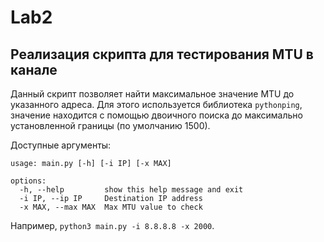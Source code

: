 # Lab2

## Реализация скрипта для тестирования MTU в канале

Данный скрипт позволяет найти максимальное значение MTU до указанного адреса. Для этого используется библиотека `pythonping`, значение находится с помощью двоичного поиска до максимально установленной границы (по умолчанию 1500).

Доступные аргументы:
```
usage: main.py [-h] [-i IP] [-x MAX]

options:
  -h, --help         show this help message and exit
  -i IP, --ip IP     Destination IP address
  -x MAX, --max MAX  Max MTU value to check
```

Например, `python3 main.py -i 8.8.8.8 -x 2000`.
